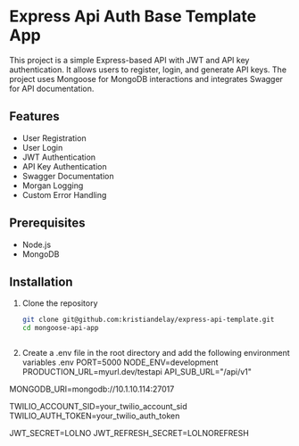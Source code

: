 # Express Api Auth Base Template App

This project is a simple Express-based API with JWT and API key authentication. It allows users to register, login, and generate API keys. The project uses Mongoose for MongoDB interactions and integrates Swagger for API documentation.

## Features

- User Registration
- User Login
- JWT Authentication
- API Key Authentication
- Swagger Documentation
- Morgan Logging
- Custom Error Handling

## Prerequisites

- Node.js
- MongoDB

## Installation

1. Clone the repository
   ```sh
   git clone git@github.com:kristiandelay/express-api-template.git
   cd mongoose-api-app



2. Create a .env file in the root directory and add the following environment variables
.env 
PORT=5000
NODE_ENV=development
PRODUCTION_URL=myurl.dev/testapi
API_SUB_URL="/api/v1"

MONGODB_URI=mongodb://10.1.10.114:27017

TWILIO_ACCOUNT_SID=your_twilio_account_sid
TWILIO_AUTH_TOKEN=your_twilio_auth_token


JWT_SECRET=LOLNO
JWT_REFRESH_SECRET=LOLNOREFRESH


